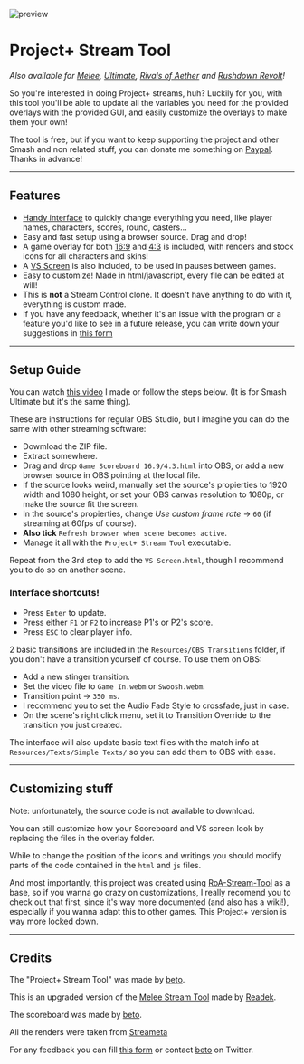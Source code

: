 ![preview](https://cdn.discordapp.com/attachments/799303953912168469/881011199783895120/unknown.png)

# Project+ Stream Tool
*Also available for [Melee](https://github.com/Readek/Melee-Stream-Tool), [Ultimate](https://github.com/pokeroby_beto/Ultimate-Stream-Tool), [Rivals of Aether](https://github.com/Readek/RoA-Stream-Tool) and [Rushdown Revolt](https://github.com/Readek/Rushdown-Revolt-Stream-Tool)!*

So you're interested in doing Project+ streams, huh? Luckily for you, with this tool you'll be able to update all the variables you need for the provided overlays with the provided GUI, and easily customize the overlays to make them your own! 

The tool is free, but if you want to keep supporting the project and other Smash and non related stuff, you can donate me something on [Paypal](https://www.paypal.me/robertofiore2712). Thanks in advance!

---

## Features
- [Handy interface](https://cdn.discordapp.com/attachments/799303953912168469/881017042038321192/unknown.png) to quickly change everything you need, like player names, characters, scores, round, casters...
- Easy and fast setup using a browser source. Drag and drop!
- A game overlay for both [16:9](https://pbs.twimg.com/media/E92NbjHWUAE0lxY?format=jpg&name=large) and [4:3](https://pbs.twimg.com/media/E92NbJ7XMAIyAWb?format=jpg&name=large) is included, with renders and stock icons for all characters and skins!
- A [VS Screen](https://pbs.twimg.com/media/E92NaovWQAQ8hN3?format=jpg&name=large) is also included, to be used in pauses between games.
- Easy to customize! Made in html/javascript, every file can be edited at will!
- This is **not** a Stream Control clone. It doesn't have anything to do with it, everything is custom made.
- If you have any feedback, whether it's an issue with the program or a feature you'd like to see in a future release, you can write down your suggestions in [this form](https://forms.gle/2TLLcnd1nxtHohZs5)

---

## Setup Guide
You can watch [this video](https://www.youtube.com/watch?v=417QjymeOMk) I made or follow the steps below. (It is for Smash Ultimate but it's the same thing).

These are instructions for regular OBS Studio, but I imagine you can do the same with other streaming software:
- Dowmload the ZIP file.
- Extract somewhere.
- Drag and drop `Game Scoreboard 16.9/4.3.html` into OBS, or add a new browser source in OBS pointing at the local file.
- If the source looks weird, manually set the source's propierties to 1920 width and 1080 height, or set your OBS canvas resolution to 1080p, or make the source fit the screen.
- In the source's propierties, change *Use custom frame rate* -> `60` (if streaming at 60fps of course).
- **Also tick** `Refresh browser when scene becomes active`.
- Manage it all with the `Project+ Stream Tool` executable.

Repeat from the 3rd step to add the `VS Screen.html`, though I recommend you to do so on another scene.

### Interface shortcuts!
- Press `Enter` to update.
- Press either `F1` or `F2` to increase P1's or P2's score.
- Press `ESC` to clear player info.

2 basic transitions are included in the `Resources/OBS Transitions` folder, if you don't have a transition yourself of course. To use them on OBS:
- Add a new stinger transition.
- Set the video file to `Game In.webm` or `Swoosh.webm`.
- Transition point -> `350 ms`.
- I recommend you to set the Audio Fade Style to crossfade, just in case.
- On the scene's right click menu, set it to Transition Override to the transition you just created.

The interface will also update basic text files with the match info at `Resources/Texts/Simple Texts/` so you can add them to OBS with ease.


---

## Customizing stuff

Note: unfortunately, the source code is not available to download. 

You can still customize how your Scoreboard and VS screen look by replacing the files in the overlay folder.

While to change the position of the icons and writings you should modify parts of the code contained in the `html` and `js` files.

And most importantly, this project was created using [RoA-Stream-Tool](https://github.com/Readek/RoA-Stream-Tool) as a base, so if you wanna go crazy on customizations, I really recomend you to check out that first, since it's way more documented (and also has a wiki!), especially if you wanna adapt this to other games. This Project+ version is way more locked down.

---

## Credits

The "Project+ Stream Tool" was made by [beto](https://twitter.com/pokeroby_beto). 

This is an upgraded version of the [Melee Stream Tool](https://github.com/Readek/Melee-Stream-Tool) made by [Readek](https://twitter.com/Readeku).

The scoreboard was made by [beto](https://twitter.com/pokeroby_beto). 

All the renders were taken from [Streameta](https://streameta.com/games/#PPlus)

For any feedback you can fill [this form](https://forms.gle/2TLLcnd1nxtHohZs5) or contact [beto](https://twitter.com/pokeroby_beto) on Twitter.
